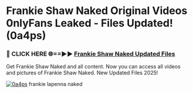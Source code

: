 # Frankie Shaw Naked Original Videos 0nlyFans Leaked - Files Updated! (0a4ps)

<h3>🔴 CLICK HERE 🌐==►► <a href="https://tinyurl.com/up5wt9bj" rel="nofollow">Frankie Shaw Naked Updated Files</a></h3>

Get Frankie Shaw Naked and all content. Now you can access all videos and pictures of Frankie Shaw Naked. New Updated Files 2025!

[![0a4ps](https://i.imgur.com/ABiUzMV.gif)](https://tinyurl.com/up5wt9bj)
frankie lapenna naked